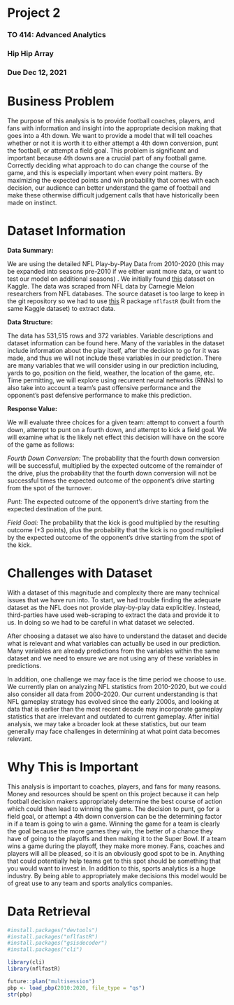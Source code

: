 # Project 2
### TO 414: Advanced Analytics
### Hip Hip Array
### Due Dec 12, 2021

# Business Problem

The purpose of this analysis is to provide football coaches, players, and fans with information and insight into the appropriate decision making that goes into a 4th down. We want to provide a model that will tell coaches whether or not it is worth it to either attempt a 4th down conversion, punt the football, or attempt a field goal. This problem is significant and important because 4th downs are a crucial part of any football game. Correctly deciding what approach to do can change the course of the game, and this is especially important when every point matters. By maximizing the expected points and win probability that comes with each decision, our audience can better understand the game of football and make these otherwise difficult judgement calls that have historically been made on instinct.

# Dataset Information

**Data Summary:**

We are using the detailed NFL Play-by-Play Data from 2010-2020 (this may be expanded into seasons pre-2010 if we either want more data, or want to test our model on additional seasons) . We initially found [this](https://www.kaggle.com/maxhorowitz/nflplaybyplay2009to2016) dataset on Kaggle. The data was scraped from NFL data by Carnegie Melon researchers from NFL databases. The source dataset is too large to keep in the git repository so we had to use [this](https://www.nflfastr.com/) R package `nflfastR` (built from the same Kaggle dataset) to extract data.

**Data Structure:**

The data has 531,515 rows and 372 variables. Variable descriptions and dataset information can be found here. Many of the variables in the dataset include information about the play itself, after the decision to go for it was made, and thus we will not include these variables in our prediction. There are many variables that we will consider using in our prediction including, yards to go, position on the field, weather, the location of the game, etc. Time permitting, we will explore using recurrent neural networks (RNNs) to also take into account a team’s past offensive performance and the opponent’s past defensive performance to make this prediction.

**Response Value:**

We will evaluate three choices for a given team: attempt to convert a fourth down, attempt to punt on a fourth down, and attempt to kick a field goal. We will examine what is the likely net effect this decision will have on the score of the game as follows:

*Fourth Down Conversion:* The probability that the fourth down conversion will be successful, multiplied by the expected outcome of the remainder of the drive, plus the probability that the fourth down conversion will not be successful times the expected outcome of the opponent’s drive starting from the spot of the turnover.

*Punt:* The expected outcome of the opponent’s drive starting from the expected destination of the punt.

*Field Goal:* The probability that the kick is good multiplied by the resulting outcome (+3 points), plus the probability that the kick is no good multiplied by the expected outcome of the opponent’s drive starting from the spot of the kick.

# Challenges with Dataset

With a dataset of this magnitude and complexity there are many technical issues that we have run into. To start, we had trouble finding the adequate dataset as the NFL does not provide play-by-play data explicitley. Instead, third-parties have used web-scraping to extract the data and provide it to us. In doing so we had to be careful in what dataset we selected. 

After choosing a dataset we also have to understand the dataset and decide what is relevant and what variables can actually be used in our prediction. Many variables are already predictions from the variables within the same dataset and we need to ensure we are not using any of these variables in predictions.

In addition, one challenge we may face is the time period we choose to use. We currently plan on analyzing NFL statistics from 2010-2020, but we could also consider all data from 2000-2020. Our current understanding is that NFL gameplay strategy has evolved since the early 2000s, and looking at data that is earlier than the most recent decade may incorporate gameplay statistics that are irrelevant and outdated to current gameplay. After initial analysis, we may take a broader look at these statistics, but our team generally may face challenges in determining at what point data becomes relevant. 


# Why This is Important

This analysis is important to coaches, players, and fans for many reasons. Money and resources should be spent on this project because it can help football decision makers appropriately determine the best course of action which could then lead to winning the game. The decision to punt, go for a field goal, or attempt a 4th down conversion can be the determining factor in if a team is going to win a game. Winning the game for a team is clearly the goal because the more games they win, the better of a chance they have of going to the playoffs and then making it to the Super Bowl. If a team wins a game during the playoff, they make more money. Fans, coaches and players will all be pleased, so it is an obviously good spot to be in. Anything that could potentially help teams get to this  spot should be something that you would want to invest in. In addition to this, sports analytics is a huge industry. By being able to appropriately make decisions this model would be of great use to any team and sports analytics companies.

# Data Retrieval

```r
#install.packages("devtools")
#install.packages("nflfastR")
#install.packages("gsisdecoder")
#install.packages("cli")

library(cli)
library(nflfastR)

future::plan("multisession")
pbp <- load_pbp(2010:2020, file_type = "qs")
str(pbp)
```